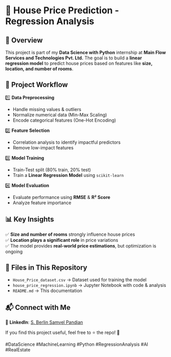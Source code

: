 # 🏡 House Price Prediction - Regression Analysis  

## 📌 Overview  
This project is part of my **Data Science with Python** internship at **Main Flow Services and Technologies Pvt. Ltd.** The goal is to build a **linear regression model** to predict house prices based on features like **size, location, and number of rooms**.  

## 🚀 Project Workflow  
1️⃣ **Data Preprocessing**  
   - Handle missing values & outliers  
   - Normalize numerical data (Min-Max Scaling)  
   - Encode categorical features (One-Hot Encoding)  

2️⃣ **Feature Selection**  
   - Correlation analysis to identify impactful predictors  
   - Remove low-impact features  

3️⃣ **Model Training**  
   - Train-Test split (80% train, 20% test)  
   - Train a **Linear Regression Model** using `scikit-learn`  

4️⃣ **Model Evaluation**  
   - Evaluate performance using **RMSE** & **R² Score**  
   - Analyze feature importance  

## 📊 Key Insights  
✅ **Size and number of rooms** strongly influence house prices  
✅ **Location plays a significant role** in price variations  
✅ The model provides **real-world price estimations**, but optimization is ongoing  

## 📂 Files in This Repository  
- `House_Price_dataset.csv` → Dataset used for training the model  
- `house_price_regression.ipynb` → Jupyter Notebook with code & analysis  
- `README.md` → This documentation  

## 📬 Connect with Me  
📌 **LinkedIn**: [S. Berlin Samvel Pandian](www.linkedin.com/in/s-berlin-samvel-pandian007)  

If you find this project useful, feel free to ⭐ the repo! 🚀  

#DataScience #MachineLearning #Python #RegressionAnalysis #AI #RealEstate
